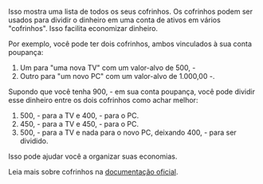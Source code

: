 Isso mostra uma lista de todos os seus cofrinhos. Os cofrinhos podem ser usados para dividir o dinheiro em uma conta de ativos em vários "cofrinhos". Isso facilita economizar dinheiro.

Por exemplo, você pode ter dois cofrinhos, ambos vinculados à sua conta poupança:

1. Um para "uma nova TV" com um valor-alvo de 500, -
2. Outro para "um novo PC" com um valor-alvo de 1.000,00 -.

Supondo que você tenha 900, - em sua conta poupança, você pode dividir esse dinheiro entre os dois cofrinhos como achar melhor:

1. 500, - para a TV e 400, - para o PC.
2. 450, - para a TV e 450, - para o PC.
3. 500, - para a TV e nada para o novo PC, deixando 400, - para ser dividido.

Isso pode ajudar você a organizar suas economias.

Leia mais sobre cofrinhos na [documentação oficial](https://firefly-iii.readthedocs.io/en/latest/advanced/piggies.html).